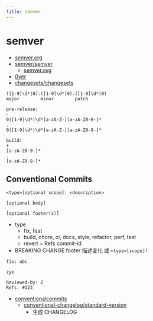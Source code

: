 ```yaml
---
title: semver
---
```


# semver

- [semver.org](https://semver.org/)
- [semver/semver](https://github.com/semver/semver)
  - [semver.svg](https://raw.githubusercontent.com/semver/semver/master/semver.svg)
- [0ver](https://0ver.org/)
- [changesets/changesets](https://github.com/changesets/changesets)

```
([1-9]\d*|0).([1-9]\d*|0).([1-9]\d*|0)
major        minor        patch

pre-release:
-
0|[1-9]\d*|\d*[a-zA-Z-][a-zA-Z0-9-]*
.
0|[1-9]\d*|\d*[a-zA-Z-][a-zA-Z0-9-]*

build:
+
[a-zA-Z0-9-]*
.
[a-zA-Z0-9-]*
```

## Conventional Commits

```
<type>[optional scope]: <description>

[optional body]

[optional footer(s)]
```

- type
  - fix, feat
  - build, chore, ci, docs, style, refactor, perf, test
  - revert + Refs commit-id
- BREAKING CHANGE footer 描述变化 或 `<type>[scope]!`

```
fix: abc

zyx

Reviewed-by: Z
Refs: #123
```

- [conventionalcommits](https://conventionalcommits.org/)
  - [conventional-changelog/standard-version](https://github.com/conventional-changelog/standard-version)
    - 生成 CHANGELOG
